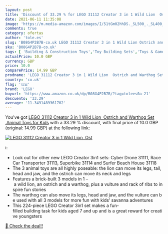 ```yaml
---
layout: post
title: 'Discount of 33.29 % for LEGO 31112 Creator 3 in 1 Wild Lion  Ost'
date: 2021-06-11 11:35:08
image: 'https://m.media-amazon.com/images/I/51tGm02hhDS._SL500_._SL400_.jpg'
comments: true
category: ofertas
author: 'tole.es'
slug: 'B08G4P2B7B-co.uk LEGO 31112 Creator 3 in 1 Wild Lion Ostrich and Warthog...'
sku: 'B08G4P2B7B-co.uk'
tags: [ 'Building & Construction Toys','Toy Building Sets','Toys & Games','Toys Store','lego', ]
actualPrice: 10.0 GBP
currency: GBP
price: 10.0
comparePrice: 14.99 GBP
prodname: 'LEGO 31112 Creator 3 in 1 Wild Lion  Ostrich and Warthog Set  Animal Toys for Kids'
country: 'co.uk'
flag: '🇬🇧'
brand: 'LEGO'
buyurl: 'https://www.amazon.co.uk/dp/B08G4P2B7B/?tag=tolees0a-21'
descuento: '33.29'
average: '11.3491489361702'
---
```


You've got [LEGO 31112 Creator 3 in 1 Wild Lion  Ostrich and Warthog Set  Animal Toys for Kids](https://www.amazon.co.uk/dp/B08G4P2B7B/?tag=tolees0a-21) with a  33.29 % discount, with final price of 10.0 GBP (original: 14.99 GBP) at the following link:

[![LEGO 31112 Creator 3 in 1 Wild Lion  Ost](https://m.media-amazon.com/images/I/51tGm02hhDS._SL500_._SL400_.jpg)](https://www.amazon.co.uk/dp/B08G4P2B7B/?tag=tolees0a-21)

ℹ️:

- Look out for other new LEGO Creator 3in1 sets: Cyber Drone 31111, Race Car Transporter 31113, Superbike 31114 and Surfer Beach House 31118
- The 3 animal toys are all highly poseable: the lion can move its legs, tail, head and jaw, and the ostrich can move its neck and legs
- Features a brick-built 3 models in 1 – a wild lion, an ostrich and a warthog, plus a vulture and rack of ribs to inspire fun stories
- The warthog can also move its legs, head and jaw, and the vulture can be used with all 3 models for more fun with kids’ savanna adventures
- This 224-piece LEGO Creator 3in1 set makes a fun-filled building task for kids aged 7 and up and is a great reward for creative youngsters

[🛒 Check the deal!!](https://www.amazon.co.uk/dp/B08G4P2B7B/?tag=tolees0a-21)
